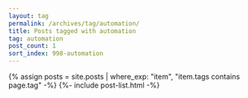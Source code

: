 ```yaml
---
layout: tag
permalink: /archives/tag/automation/
title: Posts tagged with automation
tag: automation
post_count: 1
sort_index: 998-automation
---
```

{% assign posts = site.posts | where_exp: "item", "item.tags contains page.tag" -%}
{%- include post-list.html -%}
